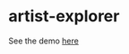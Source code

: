artist-explorer
===============

See the demo [here](https://ghe.spotify.net/pages/fsahin/artist-explorer/)

